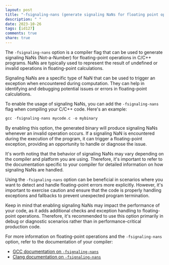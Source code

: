 ```yaml
---
layout: post
title: "-fsignaling-nans (generate signaling NaNs for floating point operations)"
description: " "
date: 2023-10-26
tags: [id127]
comments: true
share: true
---
```


The `-fsignaling-nans` option is a compiler flag that can be used to generate signaling NaNs (Not-a-Number) for floating-point operations in C/C++ programs. NaNs are typically used to represent the result of undefined or invalid operations in floating-point calculations.

Signaling NaNs are a specific type of NaN that can be used to trigger an exception when encountered during computation. They can help in identifying and debugging potential issues or errors in floating-point calculations.

To enable the usage of signaling NaNs, you can add the `-fsignaling-nans` flag when compiling your C/C++ code. Here's an example:

```c
gcc -fsignaling-nans mycode.c -o mybinary
```

By enabling this option, the generated binary will produce signaling NaNs whenever an invalid operation occurs. If a signaling NaN is encountered during the execution of the program, it can trigger a floating-point exception, providing an opportunity to handle or diagnose the issue.

It's worth noting that the behavior of signaling NaNs may vary depending on the compiler and platform you are using. Therefore, it's important to refer to the documentation specific to your compiler for detailed information on how signaling NaNs are handled.

Using the `-fsignaling-nans` option can be beneficial in scenarios where you want to detect and handle floating-point errors more explicitly. However, it's important to exercise caution and ensure that the code is properly handling exceptions and fallbacks to prevent unexpected program termination.

Keep in mind that enabling signaling NaNs may impact the performance of your code, as it adds additional checks and exception handling to floating-point operations. Therefore, it's recommended to use this option primarily in debug or diagnostic scenarios rather than in performance-critical production code.

For more information on floating-point operations and the `-fsignaling-nans` option, refer to the documentation of your compiler:

- [GCC documentation on `-fsignaling-nans`](https://gcc.gnu.org/onlinedocs/gcc/Optimize-Options.html)
- [Clang documentation on `-fsignaling-nans`](https://clang.llvm.org/docs/UsersManual.html#id127)